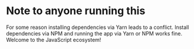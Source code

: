 # Note to anyone running this #

For some reason installing dependencies via Yarn leads to a conflict. Install dependencies via NPM and running the app via Yarn or NPM works fine. Welcome to the JavaScript ecosystem! 